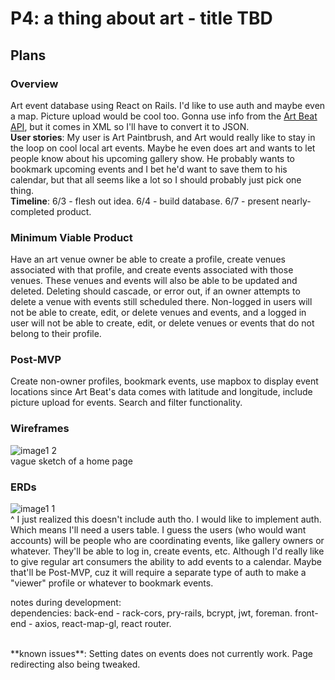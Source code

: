 # P4: a thing about art - title TBD

## Plans

### Overview
Art event database using React on Rails. I'd like to use auth and maybe even a map. Picture upload would be cool too. Gonna use info from the [Art Beat API](https://www.nyartbeat.com/resources/doc/api), but it comes in XML so I'll have to convert it to JSON.<br />
**User stories**: My user is Art Paintbrush, and Art would really like to stay in the loop on cool local art events. Maybe he even does art and wants to let people know about his upcoming gallery show. He probably wants to bookmark upcoming events and I bet he'd want to save them to his calendar, but that all seems like a lot so I should probably just pick one thing.<br />
**Timeline**: 6/3 - flesh out idea. 6/4 - build database. 6/7 - present nearly-completed product.<br />

### Minimum Viable Product
Have an art venue owner be able to create a profile, create venues associated with that profile, and create events associated with those venues. These venues and events will also be able to be updated and deleted. Deleting should cascade, or error out, if an owner attempts to delete a venue with events still scheduled there. Non-logged in users will not be able to create, edit, or delete venues and events, and a logged in user will not be able to create, edit, or delete venues or events that do not belong to their profile.

### Post-MVP
Create non-owner profiles, bookmark events, use mapbox to display event locations since Art Beat's data comes with latitude and longitude, include picture upload for events. Search and filter functionality.

### Wireframes
![image1 2](https://media.git.generalassemb.ly/user/19640/files/35b77d00-861a-11e9-9041-cb6db1c8864a)<br />
vague sketch of a home page

### ERDs
![image1 1](https://media.git.generalassemb.ly/user/19640/files/3996cf80-8619-11e9-8685-349bb82f776b)<br />
^ I just realized this doesn't include auth tho. I would like to implement auth. Which means I'll need a users table. I guess the users (who would want accounts) will be people who are coordinating events, like gallery owners or whatever. They'll be able to log in, create events, etc. Although I'd really like to give regular art consumers the ability to add events to a calendar. Maybe that'll be Post-MVP, cuz it will require a separate type of auth to make a "viewer" profile or whatever to bookmark events.

notes during development:<br />
dependencies: back-end - rack-cors, pry-rails, bcrypt, jwt, foreman. front-end - axios, react-map-gl, react router.


<br />
**known issues**: Setting dates on events does not currently work. Page redirecting also being tweaked.
